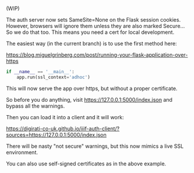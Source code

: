 (WIP)

The auth server now sets SameSite=None on the Flask session cookies.
However, browsers will ignore them unless they are also marked Secure...
So we do that too. This means you need a cert for local development.

The easiest way (in the current branch) is to use the first method here:

https://blog.miguelgrinberg.com/post/running-your-flask-application-over-https

```python
if __name__ == '__main__':
    app.run(ssl_context='adhoc')
```

This will now serve the app over https, but without a proper certificate.

So before you do anything, visit https://127.0.0.1:5000/index.json and bypass all the warnings.

Then you can load it into a client and it will work:

https://digirati-co-uk.github.io/iiif-auth-client/?sources=https://127.0.0.1:5000/index.json

There will be nasty "not secure" warnings, but this now mimics a live SSL environment.

You can also use self-signed certificates as in the above example.


